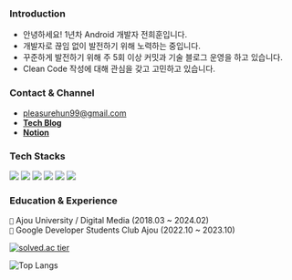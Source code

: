### **Introduction**

- 안녕하세요! 1년차 Android 개발자 전희훈입니다.
- 개발자로 끊임 없이 발전하기 위해 노력하는 중입니다.
- 꾸준하게 발전하기 위해 주 5회 이상 커밋과 기술 블로그 운영을 하고 있습니다.
- Clean Code 작성에 대해 관심을 갖고 고민하고 있습니다.

### **Contact & Channel**

- pleasurehun99@gmail.com
- **[Tech Blog](https://citytexi.tistory.com/)**
- **[Notion](https://bit.ly/3Pm5apJ)**

### **Tech Stacks**
<div>
  <img src="https://img.shields.io/badge/Android-3DDC84?style=for-the-badge&logo=android&logoColor=white"> 
  <img src="https://img.shields.io/badge/Kotlin-7F52FF?style=for-the-badge&logo=kotlin&logoColor=white"> 
  <img src="https://img.shields.io/badge/Java-11B48A?style=for-the-badge&logo=java&logoColor=white">
  <img src="https://img.shields.io/badge/Jetpack-4285F4?style=for-the-badge&logo=jetpack-compose&logoColor=white"> 
  <img src="https://img.shields.io/badge/Firebase-FFCA28?style=for-the-badge&logo=firebase&logoColor=white">
  <img src="https://img.shields.io/badge/Python-306998?style=for-the-badge&logo=python&logoColor=white">

### **Education & Experience**
```🏫``` Ajou University / Digital Media (2018.03 ~ 2024.02)<br/>
```🏫``` Google Developer Students Club Ajou (2022.10 ~ 2023.10)<br/>

[![solved.ac tier](http://mazassumnida.wtf/api/v2/generate_badge?boj=huihun66)](https://solved.ac/huihun66)

![Top Langs](https://github-readme-stats.vercel.app/api/top-langs/?username=citytexi&layout=compact&custom_title=Most&nbsp;Used&nbsp;Languages&bg_color=30,b3bfff,ccdaff&title_color=fff&text_color=fff&&hide=makefile,HTML)
